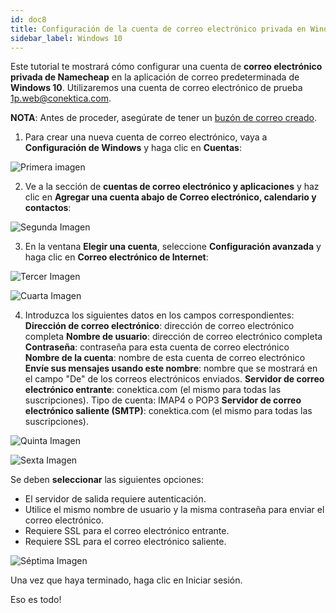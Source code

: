 ```yaml
---
id: doc8
title: Configuración de la cuenta de correo electrónico privada en Windows 10
sidebar_label: Windows 10
---
```

Este tutorial te mostrará cómo configurar una cuenta de **correo electrónico privada de Namecheap** en la aplicación de correo predeterminada de **Windows 10**.
Utilizaremos una cuenta de correo electrónico de prueba 1p.web@conektica.com. 

**NOTA**: Antes de proceder, asegúrate de tener un [buzón de correo creado](https://www.namecheap.com/support/knowledgebase/article.aspx/1049/2215/how-to-create-namecheap-private-email-mailbox).

1. Para crear una nueva cuenta de correo electrónico, vaya a **Configuración de Windows** y haga clic en **Cuentas**: 

![Primera imagen]()

2. Ve a la sección de **cuentas de correo electrónico y aplicaciones** y haz clic en **Agregar una cuenta abajo de Correo electrónico, calendario y contactos**: 

![Segunda Imagen]()

3. En la ventana **Elegir una cuenta**, seleccione **Configuración avanzada** y haga clic en **Correo electrónico de Internet**: 

![Tercer Imagen]()

![Cuarta Imagen]()

4. Introduzca los siguientes datos en los campos correspondientes:
**Dirección de correo electrónico**: dirección de correo electrónico completa 
**Nombre de usuario**: dirección de correo electrónico completa 
**Contraseña**: contraseña para esta cuenta de correo electrónico 
**Nombre de la cuenta**: nombre de esta cuenta de correo electrónico 
**Envíe sus mensajes usando este nombre**: nombre que se mostrará en el campo "De" de los correos electrónicos enviados. 
**Servidor de correo electrónico entrante**: conektica.com (el mismo para todas las suscripciones). 
Tipo de cuenta: IMAP4 o POP3 
**Servidor de correo electrónico saliente (SMTP)**: conektica.com (el mismo para todas las suscripciones). 

![Quinta Imagen]()

![Sexta Imagen]()

Se deben **seleccionar** las siguientes opciones:

- El servidor de salida requiere autenticación.
- Utilice el mismo nombre de usuario y la misma contraseña para enviar el correo electrónico.
- Requiere SSL para el correo electrónico entrante.
- Requiere SSL para el correo electrónico saliente.

![Séptima Imagen]()

Una vez que haya terminado, haga clic en Iniciar sesión.

Eso es todo!




